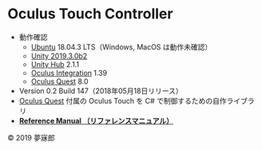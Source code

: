 # Oculus Touch Controller

* 動作確認
    * [Ubuntu](https://www.ubuntulinux.jp/) 18.04.3 LTS（Windows, MacOS は動作未確認）
    * [Unity 2019.3.0b2](https://unity3d.com/jp/unity/beta/2019.3)
    * [Unity Hub](https://forum.unity.com/threads/unity-hub-v2-0-0-release.677485/) 2.1.1
    * [Oculus Integration](https://assetstore.unity.com/packages/tools/integration/oculus-integration-82022) 1.39
    * [Oculus Quest](https://www.oculus.com/quest/?locale=ja_JP) 8.0
* Version 0.2 Build 147（2018年05月18日リリース）
* [Oculus Quest](https://www.oculus.com/quest/?locale=ja_JP) 付属の Oculus Touch を C# で制御するための自作ライブラリ
* [**Reference Manual （リファレンスマニュアル）**]()

© 2019 夢寐郎